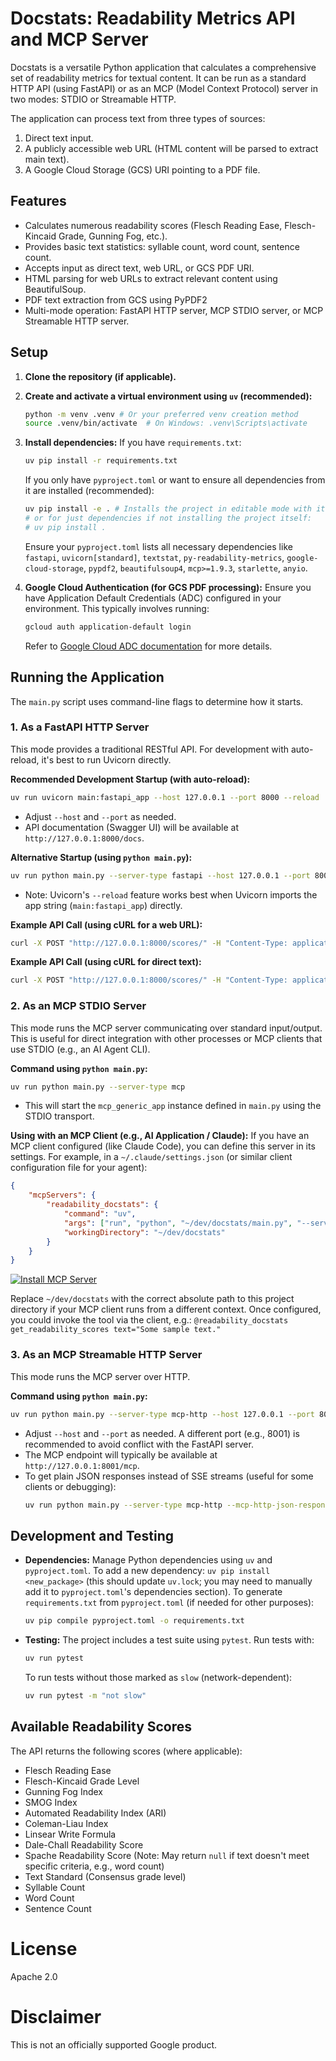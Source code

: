 # Docstats: Readability Metrics API and MCP Server

Docstats is a versatile Python application that calculates a comprehensive set of readability metrics for textual content. It can be run as a standard HTTP API (using FastAPI) or as an MCP (Model Context Protocol) server in two modes: STDIO or Streamable HTTP.

The application can process text from three types of sources:
1.  Direct text input.
2.  A publicly accessible web URL (HTML content will be parsed to extract main text).
3.  A Google Cloud Storage (GCS) URI pointing to a PDF file.

## Features

- Calculates numerous readability scores (Flesch Reading Ease, Flesch-Kincaid Grade, Gunning Fog, etc.).
- Provides basic text statistics: syllable count, word count, sentence count.
- Accepts input as direct text, web URL, or GCS PDF URI.
- HTML parsing for web URLs to extract relevant content using BeautifulSoup.
- PDF text extraction from GCS using PyPDF2 
- Multi-mode operation: FastAPI HTTP server, MCP STDIO server, or MCP Streamable HTTP server.

## Setup

1.  **Clone the repository (if applicable).**
2.  **Create and activate a virtual environment using `uv` (recommended):**
    ```bash
    python -m venv .venv # Or your preferred venv creation method
    source .venv/bin/activate  # On Windows: .venv\Scripts\activate
    ```
3.  **Install dependencies:**
    If you have `requirements.txt`:
    ```bash
    uv pip install -r requirements.txt
    ```
    If you only have `pyproject.toml` or want to ensure all dependencies from it are installed (recommended):
    ```bash
    uv pip install -e . # Installs the project in editable mode with its dependencies
    # or for just dependencies if not installing the project itself:
    # uv pip install . 
    ```
    Ensure your `pyproject.toml` lists all necessary dependencies like `fastapi`, `uvicorn[standard]`, `textstat`, `py-readability-metrics`, `google-cloud-storage`, `pypdf2`, `beautifulsoup4`, `mcp>=1.9.3`, `starlette`, `anyio`.

4.  **Google Cloud Authentication (for GCS PDF processing):**
    Ensure you have Application Default Credentials (ADC) configured in your environment. This typically involves running:
    ```bash
    gcloud auth application-default login
    ```
    Refer to [Google Cloud ADC documentation](https://cloud.google.com/docs/authentication/provide-credentials-adc) for more details.

## Running the Application

The `main.py` script uses command-line flags to determine how it starts.

### 1. As a FastAPI HTTP Server

This mode provides a traditional RESTful API. For development with auto-reload, it's best to run Uvicorn directly.

**Recommended Development Startup (with auto-reload):**
```bash
uv run uvicorn main:fastapi_app --host 127.0.0.1 --port 8000 --reload
```
- Adjust `--host` and `--port` as needed.
- API documentation (Swagger UI) will be available at `http://127.0.0.1:8000/docs`.

**Alternative Startup (using `python main.py`):**
```bash
uv run python main.py --server-type fastapi --host 127.0.0.1 --port 8000
```
- Note: Uvicorn's `--reload` feature works best when Uvicorn imports the app string (`main:fastapi_app`) directly.

**Example API Call (using cURL for a web URL):**
```bash
curl -X POST "http://127.0.0.1:8000/scores/" -H "Content-Type: application/json" -d '{ "web_url": "https://www.example.com" }'
```
**Example API Call (using cURL for direct text):**
```bash
curl -X POST "http://127.0.0.1:8000/scores/" -H "Content-Type: application/json" -d '{ "text": "This is a sample text for readability analysis." }'
```

### 2. As an MCP STDIO Server

This mode runs the MCP server communicating over standard input/output. This is useful for direct integration with other processes or MCP clients that use STDIO (e.g., an AI Agent CLI).

**Command using `python main.py`:**
```bash
uv run python main.py --server-type mcp
```
- This will start the `mcp_generic_app` instance defined in `main.py` using the STDIO transport.

**Using with an MCP Client (e.g., AI Application / Claude):**
If you have an MCP client configured (like Claude Code), you can define this server in its settings. For example, in a `~/.claude/settings.json` (or similar client configuration file for your agent):
```json
{
    "mcpServers": {
        "readability_docstats": {
            "command": "uv",
            "args": ["run", "python", "~/dev/docstats/main.py", "--server-type", "mcp"],
            "workingDirectory": "~/dev/docstats"
        }
    }
}
```

[![Install MCP Server](https://cursor.com/deeplink/mcp-install-dark.svg)](https://cursor.com/install-mcp?name=readability_docstats&config=eyJjb21tYW5kIjoidXYgcnVuIC9QQVRIL1RPL1JFUE8vZG9jc3RhdHMvLnZlbnYvYmluL3B5dGhvbiAvUEFUSC9UTy9SRVBPL2RvY3N0YXRzL21haW4ucHkgLS1zZXJ2ZXItdHlwZSBtY3AiLCJ3b3JraW5nRGlyZWN0b3J5IjoiL1BBVEgvVE8vUkVQTy9kZXYvZG9jc3RhdHMifQ%3D%3D)

Replace `~/dev/docstats` with the correct absolute path to this project directory if your MCP client runs from a different context.
Once configured, you could invoke the tool via the client, e.g.:
`@readability_docstats get_readability_scores text="Some sample text."`

### 3. As an MCP Streamable HTTP Server

This mode runs the MCP server over HTTP.

**Command using `python main.py`:**
```bash
uv run python main.py --server-type mcp-http --host 127.0.0.1 --port 8001
```
- Adjust `--host` and `--port` as needed. A different port (e.g., 8001) is recommended to avoid conflict with the FastAPI server.
- The MCP endpoint will typically be available at `http://127.0.0.1:8001/mcp`.
- To get plain JSON responses instead of SSE streams (useful for some clients or debugging):
  ```bash
  uv run python main.py --server-type mcp-http --mcp-http-json-response --port 8001
  ```

## Development and Testing

- **Dependencies:** Manage Python dependencies using `uv` and `pyproject.toml`.
  To add a new dependency: `uv pip install <new_package>` (this should update `uv.lock`; you may need to manually add it to `pyproject.toml`'s dependencies section).
  To generate `requirements.txt` from `pyproject.toml` (if needed for other purposes):
  ```bash
  uv pip compile pyproject.toml -o requirements.txt
  ```
- **Testing:** The project includes a test suite using `pytest`.
  Run tests with:
  ```bash
  uv run pytest
  ```
  To run tests without those marked as `slow` (network-dependent):
  ```bash
  uv run pytest -m "not slow"
  ```

## Available Readability Scores

The API returns the following scores (where applicable):
- Flesch Reading Ease
- Flesch-Kincaid Grade Level
- Gunning Fog Index
- SMOG Index
- Automated Readability Index (ARI)
- Coleman-Liau Index
- Linsear Write Formula
- Dale-Chall Readability Score
- Spache Readability Score (Note: May return `null` if text doesn't meet specific criteria, e.g., word count)
- Text Standard (Consensus grade level)
- Syllable Count
- Word Count
- Sentence Count


# License
Apache 2.0

# Disclaimer
This is not an officially supported Google product.